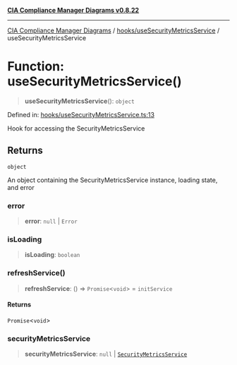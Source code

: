 [**CIA Compliance Manager Diagrams v0.8.22**](../../../README.md)

***

[CIA Compliance Manager Diagrams](../../../modules.md) / [hooks/useSecurityMetricsService](../README.md) / useSecurityMetricsService

# Function: useSecurityMetricsService()

> **useSecurityMetricsService**(): `object`

Defined in: [hooks/useSecurityMetricsService.ts:13](https://github.com/Hack23/cia-compliance-manager/blob/5eebba14bef5523072dd8c486c1cd0c7c18766fc/src/hooks/useSecurityMetricsService.ts#L13)

Hook for accessing the SecurityMetricsService

## Returns

`object`

An object containing the SecurityMetricsService instance, loading state, and error

### error

> **error**: `null` \| `Error`

### isLoading

> **isLoading**: `boolean`

### refreshService()

> **refreshService**: () => `Promise`\<`void`\> = `initService`

#### Returns

`Promise`\<`void`\>

### securityMetricsService

> **securityMetricsService**: `null` \| [`SecurityMetricsService`](../../../services/securityMetricsService/classes/SecurityMetricsService.md)
